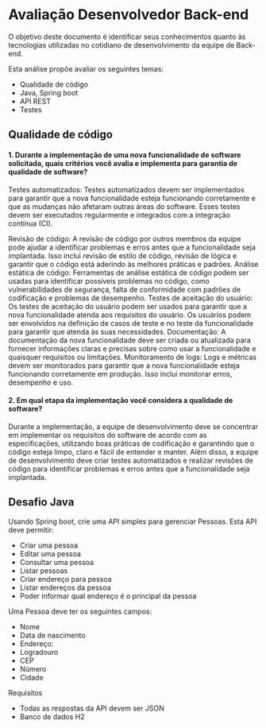 # Avaliação Desenvolvedor Back-end

O objetivo deste documento é identificar seus conhecimentos quanto às tecnologias utilizadas no cotidiano de desenvolvimento da equipe de Back-end.

Esta análise propõe avaliar os seguintes temas: 
-	Qualidade de código
-	Java, Spring boot
-	API REST
-	Testes

## **Qualidade de código**

#### 1.	Durante a implementação de uma nova funcionalidade de software solicitada, quais critérios você avalia e implementa para garantia de qualidade de software?
Testes automatizados: Testes automatizados devem ser implementados para garantir que a nova funcionalidade esteja funcionando corretamente e que as mudanças não afetaram outras áreas do software. Esses testes devem ser executados regularmente e integrados com a integração contínua (CI).

Revisão de código: A revisão de código por outros membros da equipe pode ajudar a identificar problemas e erros antes que a funcionalidade seja implantada. Isso inclui revisão de estilo de código, revisão de lógica e garantir que o código está aderindo às melhores práticas e padrões.
Análise estática de código: Ferramentas de análise estática de código podem ser usadas para identificar possíveis problemas no código, como vulnerabilidades de segurança, falta de conformidade com padrões de codificação e problemas de desempenho.
Testes de aceitação do usuário: Os testes de aceitação do usuário podem ser usados para garantir que a nova funcionalidade atenda aos requisitos do usuário. Os usuários podem ser envolvidos na definição de casos de teste e no teste da funcionalidade para garantir que atenda às suas necessidades.
Documentação: A documentação da nova funcionalidade deve ser criada ou atualizada para fornecer informações claras e precisas sobre como usar a funcionalidade e quaisquer requisitos ou limitações.
Monitoramento de logs: Logs e métricas devem ser monitorados para garantir que a nova funcionalidade esteja funcionando corretamente em produção. Isso inclui monitorar erros, desempenho e uso.

#### 2.	Em qual etapa da implementação você considera a qualidade de software?
Durante a implementação, a equipe de desenvolvimento deve se concentrar em implementar os requisitos do software de acordo com as especificações, utilizando boas práticas de codificação e garantindo que o código esteja limpo, claro e fácil de entender e manter. 
Além disso, a equipe de desenvolvimento deve criar testes automatizados e realizar revisões de código para identificar problemas e erros antes que a funcionalidade seja implantada.

## Desafio Java

Usando Spring boot, crie uma API simples para gerenciar Pessoas. Esta API deve permitir:  
-	Criar uma pessoa
-	Editar uma pessoa
-	Consultar uma pessoa
-	Listar pessoas
-	Criar endereço para pessoa
-	Listar endereços da pessoa
-	Poder informar qual endereço é o principal da pessoa  

Uma Pessoa deve ter os seguintes campos:  
-	Nome
-	Data de nascimento
-	Endereço:
-	Logradouro
-	CEP
-	Número
-	Cidade

Requisitos  
-	Todas as respostas da API devem ser JSON  
- Banco de dados H2
